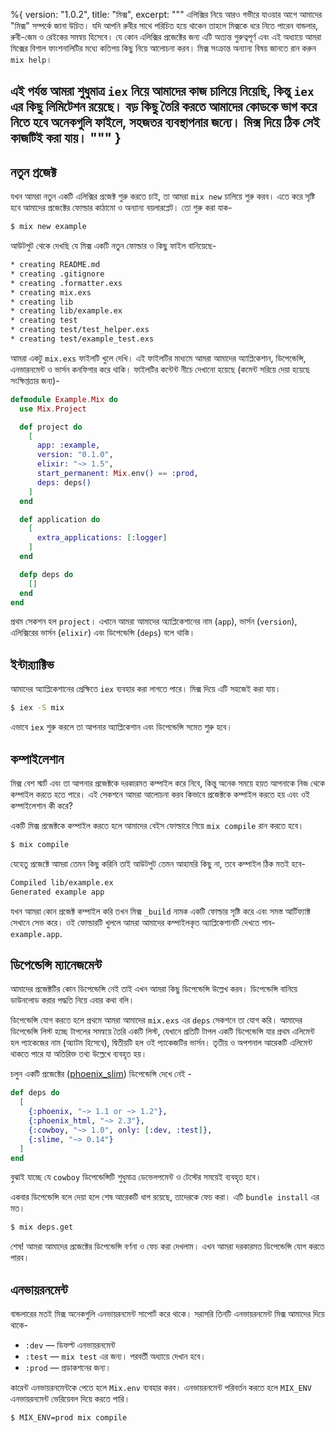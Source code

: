 %{
  version: "1.0.2",
  title: "মিক্স",
  excerpt: """
  এলিক্সির নিয়ে আরও গভীরে যাওয়ার আগে আমাদের "মিক্স" সম্পর্কে জানা উচিত। যদি আপনি রুবীর সাথে পরিচিত হয়ে থাকেন তাহলে মিক্সকে ধরে নিতে পারেন বান্ডলার, রুবী-জেম ও রেইকের সমন্বয় হিসেবে। যে কোন এলিক্সির প্রজেক্টের জন্য এটি অত্যন্ত গুরুত্বপূর্ণ এবং এই অধ্যায়ে আমরা মিক্সের বিশাল ফাংশনালিটির মধ্যে কতিপয় কিছু নিয়ে আলোচনা করব। মিক্স সংক্রান্ত অন্যান্য বিষয় জানতে রান করুন  `mix help`।

এই পর্যন্ত আমরা শুধুমাত্র `iex` নিয়ে আমাদের কাজ চালিয়ে নিয়েছি, কিন্তু `iex` এর কিছু লিমিটেশন রয়েছে। বড় কিছু তৈরি করতে আমাদের কোডকে ভাগ করে নিতে হবে অনেকগুলি ফাইলে, সহজতর ব্যবস্থাপনার জন্যে। মিক্স দিয়ে ঠিক সেই কাজটিই করা যায়।
  """
}
---

## নতুন প্রজেক্ট

যখন আমরা নতুন একটি এলিক্সির প্রজেক্ট শুরু করতে চাই, তা আমরা `mix new` চালিয়ে শুরু করব। এতে করে সৃষ্টি হবে আমাদের প্রজেক্টের ফোল্ডার কাঠামো ও অন্যান্য বয়লারপ্লেট। তো শুরু করা যাক-


```bash
$ mix new example
```

আউটপুট থেকে দেখছি যে মিক্স একটি নতুন ফোল্ডার ও কিছু ফাইল বানিয়েছে-

```bash
* creating README.md
* creating .gitignore
* creating .formatter.exs
* creating mix.exs
* creating lib
* creating lib/example.ex
* creating test
* creating test/test_helper.exs
* creating test/example_test.exs
```

আমরা একটু `mix.exs` ফাইলটি খুলে দেখি। এই ফাইলটির মাধ্যমে আমরা আমাদের অ্যাপ্লিকেশান, ডিপেন্ডেন্সি, এনভারনমেন্ট ও ভার্সন কনফিগার করে থাকি। ফাইলটির কন্টেন্ট নীচে দেখানো হয়েছে (কমেন্ট সরিয়ে দেয়া হয়েছে সংক্ষিপ্ততার জন্য)-

```elixir
defmodule Example.Mix do
  use Mix.Project

  def project do
    [
      app: :example,
      version: "0.1.0",
      elixir: "~> 1.5",
      start_permanent: Mix.env() == :prod,
      deps: deps()
    ]
  end

  def application do
    [
      extra_applications: [:logger]
    ]
  end

  defp deps do
    []
  end
end
```

প্রথম সেকশন হল `project`। এখানে আমরা আমাদের অ্যাপ্লিকেশানের নাম (`app`), ভার্সন (`version`), এলিক্সিরের ভার্সন (`elixir`) এবং ডিপেন্ডেন্সি (`deps`) বলে থাকি।

## ইন্টার‍্যাক্টিভ

আমাদের অ্যাপ্লিকেশানের প্রেক্ষিতে `iex` ব্যবহার করা লাগতে পারে। মিক্স দিয়ে এটি সহজেই করা যায়।

```bash
$ iex -S mix
```

এভাবে `iex` শুরু করলে তা আপনার অ্যাপ্লিকেশান এবং ডিপেন্ডেন্সি সমেত শুরু হবে।

## কম্পাইলেশান

মিক্স বেশ স্মার্ট এবং তা আপনার প্রজেক্টকে দরকারমত কম্পাইল করে নিবে, কিন্তু অনেক সময়ে হয়ত আপনাকে নিজ থেকে কম্পাইল করতে হতে পারে। এই সেকশনে আমরা আলোচনা করব কিভাবে প্রজেক্টকে কম্পাইল করতে হয় এবং ওই কম্পাইলেশান কী করে?

একটি মিক্স প্রজেক্টকে কম্পাইল করতে হলে আমাদের বেইস ফোল্ডারে গিয়ে `mix compile` রান করতে হবে।

```bash
$ mix compile
```

যেহেতু প্রজেক্টে আমরা তেমন কিছু করিনি তাই আউটপুট তেমন আহামরি কিছু না, তবে কম্পাইল ঠিক মতই হবে-

```bash
Compiled lib/example.ex
Generated example app
```

যখন আমরা কোন প্রজেক্ট কম্পাইল করি তখন মিক্স `_build` নামক একটি ফোল্ডার সৃষ্টি করে এবং সমস্ত আর্টিফ্যাক্ট সেখানে সেভ করে। ওই ফোল্ডারটি খুললে আমরা আমাদের কম্পাইলকৃত অ্যাপ্লিকেশানটি দেখতে পাব- `example.app`.

## ডিপেন্ডেন্সি ম্যানেজমেন্ট

আমাদের প্রজেক্টটির কোন ডিপেন্ডেন্সি নেই তাই এখন আমরা কিছু ডিপেন্ডেন্সি উল্লেখ করব। ডিপেন্ডেন্সি বানিয়ে ডাউনলোড করার পদ্ধতি নিয়ে এবার কথা বলি।

ডিপেন্ডেন্সি যোগ করতে হলে প্রথমে আমরা আমাদের `mix.exs` এর `deps` সেকশনে তা যোগ করি। আমাদের ডিপেন্ডেন্সি লিস্ট হচ্ছে টাপলের সমন্বয়ে তৈরি একটি লিস্ট, যেখানে প্রতিটি টাপল একটি ডিপেন্ডেন্সি যার প্রথম এলিমেন্ট হল প্যাকেজের নাম (অ্যাটম হিসেবে), দ্বিতীয়টি হল ওই প্যাকেজটির ভার্সন। তৃতীয় ও অপশনাল আরেকটি এলিমেন্ট থাকতে পারে যা অতিরিক্ত তথ্য উল্লেখে ব্যবহৃত হয়।

চলুন একটি প্রজেক্টের ([phoenix_slim](https://github.com/doomspork/phoenix_slim)) ডিপেন্ডেন্সি দেখে নেই -

```elixir
def deps do
  [
    {:phoenix, "~> 1.1 or ~> 1.2"},
    {:phoenix_html, "~> 2.3"},
    {:cowboy, "~> 1.0", only: [:dev, :test]},
    {:slime, "~> 0.14"}
  ]
end
```

বুঝাই যাচ্ছে যে `cowboy` ডিপেন্ডেন্সিটি শুধুমাত্র ডেভেলপমেন্ট ও টেস্টের সময়েই  ব্যবহৃত হবে।

একবার ডিপেন্ডেন্সি বলে দেয়া হলে শেষ আরেকটি  ধাপ রয়েছে, তাদেরকে ফেচ করা। এটি `bundle install` এর মত।

```bash
$ mix deps.get
```

শেষ! আমরা আমাদের প্রজেক্টের ডিপেন্ডেন্সি বর্ণনা ও ফেচ করা দেখলাম। এখন আমরা দরকারমত ডিপেন্ডেন্সি যোগ করতে পারব।

## এনভায়রনমেন্ট

বান্ডলারের মতই মিক্স অনেকগুলি এনভায়রনমেন্ট সাপোর্ট করে থাকে। সরাসরি তিনটি এনভায়রনমেন্ট মিক্স আমাদের দিয়ে থাকে-

+ `:dev` — ডিফল্ট এনভায়রনমেন্ট
+ `:test` — `mix test` এর জন্য। পরবর্তী অধ্যায়ে দেখান হবে।
+ `:prod` — প্রডাকশনের জন্য।

কারেন্ট এনভায়রনমেন্টকে পেতে হলে `Mix.env` ব্যবহার করব। এনভায়রনমেন্ট পরিবর্তন করতে হলে `MIX_ENV` এনভায়রনমেন্ট ভেরিয়েবল দিয়ে করতে পারি।

```bash
$ MIX_ENV=prod mix compile
```
